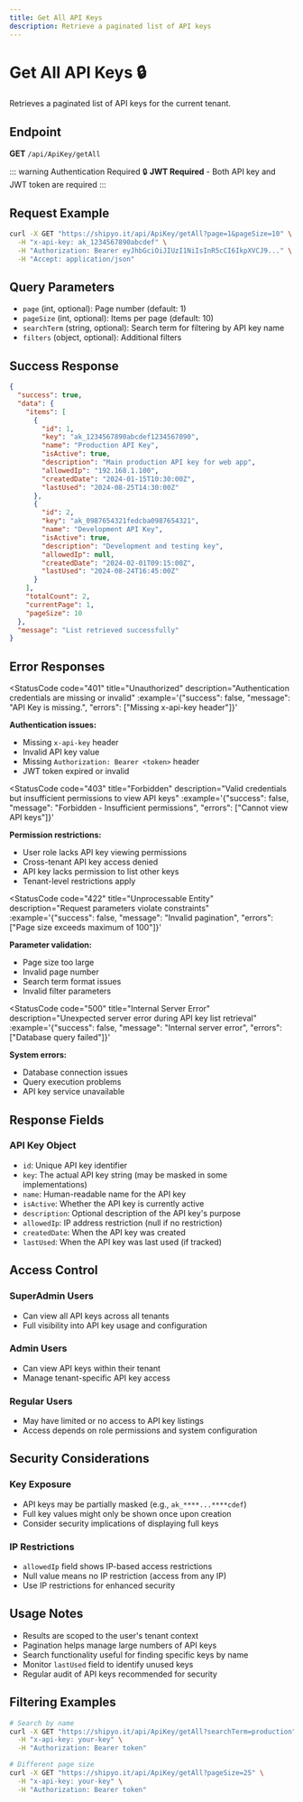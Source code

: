 ```yaml
---
title: Get All API Keys
description: Retrieve a paginated list of API keys
---
```


# Get All API Keys 🔒

Retrieves a paginated list of API keys for the current tenant.

## Endpoint
**GET** `/api/ApiKey/getAll`

<HeaderBadge 
  type="jwt" 
  icon="🔒" 
  label="JWT Required"
  :headers="['x-api-key: <your-api-key>', 'Authorization: Bearer <jwt-token>', 'Accept: application/json']"
/>

::: warning Authentication Required
🔒 **JWT Required** - Both API key and JWT token are required
:::

## Request Example
```bash
curl -X GET "https://shipyo.it/api/ApiKey/getAll?page=1&pageSize=10" \
  -H "x-api-key: ak_1234567890abcdef" \
  -H "Authorization: Bearer eyJhbGciOiJIUzI1NiIsInR5cCI6IkpXVCJ9..." \
  -H "Accept: application/json"
```

## Query Parameters
- `page` (int, optional): Page number (default: 1)
- `pageSize` (int, optional): Items per page (default: 10)
- `searchTerm` (string, optional): Search term for filtering by API key name
- `filters` (object, optional): Additional filters

## Success Response
```json
{
  "success": true,
  "data": {
    "items": [
      {
        "id": 1,
        "key": "ak_1234567890abcdef1234567890",
        "name": "Production API Key",
        "isActive": true,
        "description": "Main production API key for web app",
        "allowedIp": "192.168.1.100",
        "createdDate": "2024-01-15T10:30:00Z",
        "lastUsed": "2024-08-25T14:30:00Z"
      },
      {
        "id": 2,
        "key": "ak_0987654321fedcba0987654321",
        "name": "Development API Key",
        "isActive": true,
        "description": "Development and testing key",
        "allowedIp": null,
        "createdDate": "2024-02-01T09:15:00Z",
        "lastUsed": "2024-08-24T16:45:00Z"
      }
    ],
    "totalCount": 2,
    "currentPage": 1,
    "pageSize": 10
  },
  "message": "List retrieved successfully"
}
```

## Error Responses

<StatusCode 
  code="401" 
  title="Unauthorized"
  description="Authentication credentials are missing or invalid"
  :example='{"success": false, "message": "API Key is missing.", "errors": ["Missing x-api-key header"]}'
>

**Authentication issues:**
- Missing `x-api-key` header
- Invalid API key value
- Missing `Authorization: Bearer <token>` header
- JWT token expired or invalid

</StatusCode>

<StatusCode 
  code="403" 
  title="Forbidden"
  description="Valid credentials but insufficient permissions to view API keys"
  :example='{"success": false, "message": "Forbidden - Insufficient permissions", "errors": ["Cannot view API keys"]}'
>

**Permission restrictions:**
- User role lacks API key viewing permissions
- Cross-tenant API key access denied
- API key lacks permission to list other keys
- Tenant-level restrictions apply

</StatusCode>

<StatusCode 
  code="422" 
  title="Unprocessable Entity"
  description="Request parameters violate constraints"
  :example='{"success": false, "message": "Invalid pagination", "errors": ["Page size exceeds maximum of 100"]}'
>

**Parameter validation:**
- Page size too large
- Invalid page number
- Search term format issues
- Invalid filter parameters

</StatusCode>

<StatusCode 
  code="500" 
  title="Internal Server Error"
  description="Unexpected server error during API key list retrieval"
  :example='{"success": false, "message": "Internal server error", "errors": ["Database query failed"]}'
>

**System errors:**
- Database connection issues
- Query execution problems
- API key service unavailable

</StatusCode>

## Response Fields

### API Key Object
- `id`: Unique API key identifier
- `key`: The actual API key string (may be masked in some implementations)
- `name`: Human-readable name for the API key
- `isActive`: Whether the API key is currently active
- `description`: Optional description of the API key's purpose
- `allowedIp`: IP address restriction (null if no restriction)
- `createdDate`: When the API key was created
- `lastUsed`: When the API key was last used (if tracked)

## Access Control

### SuperAdmin Users
- Can view all API keys across all tenants
- Full visibility into API key usage and configuration

### Admin Users
- Can view API keys within their tenant
- Manage tenant-specific API key access

### Regular Users
- May have limited or no access to API key listings
- Access depends on role permissions and system configuration

## Security Considerations

### Key Exposure
- API keys may be partially masked (e.g., `ak_****...****cdef`)
- Full key values might only be shown once upon creation
- Consider security implications of displaying full keys

### IP Restrictions
- `allowedIp` field shows IP-based access restrictions
- Null value means no IP restriction (access from any IP)
- Use IP restrictions for enhanced security

## Usage Notes

- Results are scoped to the user's tenant context
- Pagination helps manage large numbers of API keys
- Search functionality useful for finding specific keys by name
- Monitor `lastUsed` field to identify unused keys
- Regular audit of API keys recommended for security

## Filtering Examples

```bash
# Search by name
curl -X GET "https://shipyo.it/api/ApiKey/getAll?searchTerm=production" \
  -H "x-api-key: your-key" \
  -H "Authorization: Bearer token"

# Different page size
curl -X GET "https://shipyo.it/api/ApiKey/getAll?pageSize=25" \
  -H "x-api-key: your-key" \
  -H "Authorization: Bearer token"
```
